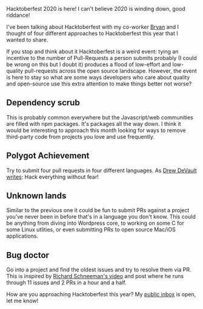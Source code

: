 Hacktoberfest 2020 is here! I can't believe 2020 is winding down, good riddance!

I've been talking about Hacktoberfest with my co-worker [Bryan](https://www.bryanbraun.com/) and I thought of four different approaches to Hacktoberfest this year that I wanted to share.

<aside class="pa2 bg-light-gray">If you stop and think about it Hacktoberfest is a weird event: tying an incentive to the number of Pull-Requests a person submits probably (I could be wrong on this but I doubt it) produces a flood of low-effort and low-quality pull-requests across the open source landscape. However, the event is here to stay so what are some ways developers who care about quality and open-source use this extra attention to make things better not worse?</aside>


## Dependency scrub
This is probably common everywhere but the Javascript/web communities are filled with npm packages. It's packages all the way down. I think it would be interesting to approach this month looking for ways to remove third-party code from projects you love and use frequently.

## Polygot Achievement
Try to submit four pull requests in four different languages. As [Drew DeVault writes](https://drewdevault.com/2018/03/17/Hack-everything-without-fear.html): Hack everything without fear!

## Unknown lands
Similar to the previous one it could be fun to submit PRs against a project you've never been in before that's in a language you don't know. This could be anything from diving into Wordpress core, to working on some C for some Linux utlities, or even submitting PRs to open source Mac/iOS applications.

## Bug doctor
Go into a project and find the oldest issues and try to resolve them via PR. This is inspired by [Richard Schneeman's video](https://schneems.com/2020/09/22/triage-with-me-11-issues-2-prs-in-15-hours/) and post where he runs through 11 issues and 2 PRs in a hour and a half.

How are you approaching Hacktoberfest this year? My <a href="mailto:~asimpson/public-inbox@lists.sr.ht?Subject=Re:%20Four%20ways%20to%20approach%20Hacktoberfest%202020">public inbox</a> is open, let me know!
